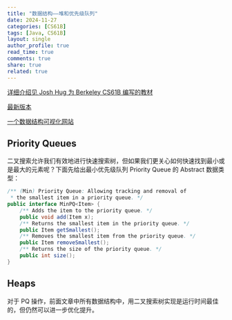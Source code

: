```yaml
---
title: "数据结构——堆和优先级队列"
date: 2024-11-27
categories: [CS61B]
tags: [Java, CS61B]
layout: single
author_profile: true
read_time: true
comments: true
share: true
related: true
---
```


[详细介绍见 Josh Hug 为 Berkeley CS61B 编写的教材](https://joshhug.gitbooks.io/hug61b/content/)

[最新版本](https://cs61b-2.gitbook.io/cs61b-textbook)

[一个数据结构可视化网站](https://www.cs.usfca.edu/~galles/visualization/Algorithms.html)

## Priority Queues

二叉搜索允许我们有效地进行快速搜索树，但如果我们更关心如何快速找到最小或是最大的元素呢？下面先给出最小优先级队列 Priority Queue 的 Abstract 数据类型：

```java
/** (Min) Priority Queue: Allowing tracking and removal of
 * the smallest item in a priority queue. */
public interface MinPQ<Item> {
    /** Adds the item to the priority queue. */
    public void add(Item x);
    /** Returns the smallest item in the priority queue. */
    public Item getSmallest();
    /** Removes the smallest item from the priority queue. */
    public Item removeSmallest();
    /** Returns the size of the priority queue. */
    public int size();
}
```

## Heaps

对于 PQ 操作，前面文章中所有数据结构中，用二叉搜索树实现是运行时间最佳的，但仍然可以进一步优化提升。
